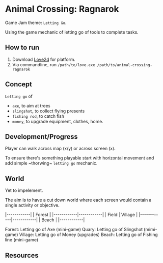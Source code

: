 Animal Crossing: Ragnarok
=========================

Game Jam theme: `Letting Go`.

Using the game mechanic of letting go of tools to complete tasks.

## How to run

1. Download [Love2d](https://love2d.org/#download) for platform.
2. Via commandline, run `/path/to/love.exe /path/to/animal-crossing-ragnarok`


## Concept

`Letting go` of

- `axe`, to aim at trees
- `slingshot`, to collect flying presents
- `fishing rod`, to catch fish
- `money`, to upgrade equipment, clothes, home.


## Development/Progress

Player can walk across map (x/y) or across screen (x).

To ensure there's something playable start with horizontal movement and add
simple ~thorwing~ `letting go` mechanic.


## World

Yet to impelement.

The aim is to have a cut down world where each screen would contain a single
activity or objective.

|------------|
|  Forest    |
|------------|------------|
|  Field     |  Village   |
|------------|------------|
             |  Beach     |
             |------------|

Forest:  Letting go of Axe (mini-game)
Quary:   Letting go of Slingshot (mimi-game)
Village: Letting go of Money (upgrades)
Beach:   Letting go of Fishing line (mini-game)


## Resources

